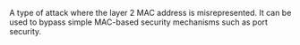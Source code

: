 A type of attack where the layer 2 MAC address is misrepresented. It can be used to bypass simple MAC-based security mechanisms such as port security.
